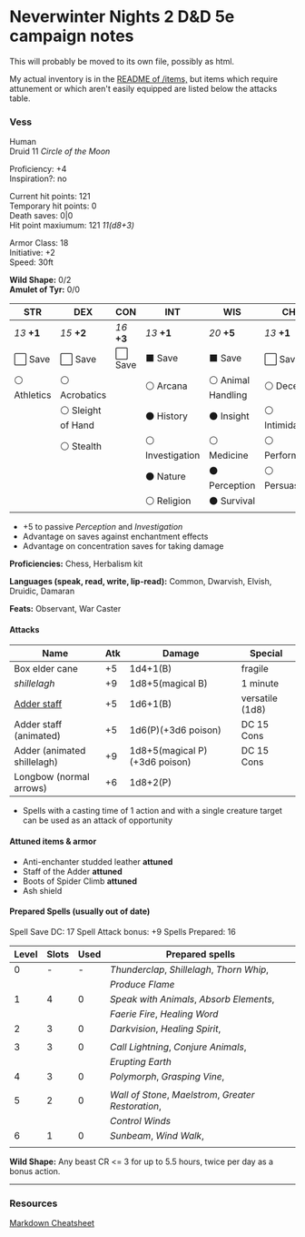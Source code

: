 # Neverwinter Nights 2 D&D 5e campaign notes

This will probably be moved to its own file, possibly as html.

My actual inventory is in the [README of /items,](./items/) but items which require attunement or which aren't easily equipped are listed below the attacks table.

### Vess

Human  
Druid 11 *Circle of the Moon*

Proficiency: +4  
Inspiration?: no

Current hit points: 121  
Temporary hit points: 0  
Death saves: 0|0  
Hit point maxiumum: 121 *11(d8+3)*    

Armor Class: 18  
Initiative: +2  
Speed: 30ft

**Wild Shape:** 0/2  
**Amulet of Tyr:** 0/0

|  STR  |  DEX  |  CON  |  INT  |  WIS  |  CHA  |
|-------|-------|-------|-------|-------|-------|
| *13* **+1** | *15* **+2** | *16* **+3** | *13* **+1** | *20* **+5** | *13* **+1** |
| :white_large_square: Save | :white_large_square: Save | :white_large_square: Save | :black_large_square: Save | :black_large_square: Save | :white_large_square: Save |
| :white_circle: Athletics | :white_circle: Acrobatics || :white_circle: Arcana | :white_circle: Animal Handling | :white_circle: Deception |
|| :white_circle: Sleight of Hand || :black_circle: History | :black_circle: Insight | :white_circle: Intimidation |
|| :white_circle: Stealth || :white_circle: Investigation | :white_circle: Medicine | :white_circle: Performance |
|||| :black_circle: Nature | :black_circle: Perception | :white_circle: Persuasion | 
|||| :white_circle: Religion | :black_circle: Survival ||

* +5 to passive *Perception* and *Investigation*
* Advantage on saves against enchantment effects
* Advantage on concentration saves for taking damage

**Proficiencies:** Chess, Herbalism kit

**Languages (speak, read, write, lip-read):** Common, Dwarvish, Elvish, Druidic, Damaran

**Feats:** Observant, War Caster

#### Attacks

| Name                        | Atk| Damage                  | Special         |
|-----------------------------|----|-------------------------|-----------------|
| Box elder cane              | +5 | 1d4+1(B)                | fragile         |
| *shillelagh*                | +9 | 1d8+5(magical B)        | 1 minute        |
| [Adder staff]               | +5 | 1d6+1(B)                | versatile (1d8) |
| Adder staff (animated)      | +5 | 1d6(P)(+3d6 poison)     | DC 15 Cons      |
| Adder (animated shillelagh) | +9 | 1d8+5(magical P)(+3d6 poison)| DC 15 Cons |
| Longbow (normal arrows)     | +6 | 1d8+2(P)                |                 |

* Spells with a casting time of 1 action and with a single creature target can be used as an attack of opportunity

#### Attuned items & armor

* Anti-enchanter studded leather **attuned**
* Staff of the Adder **attuned**
* Boots of Spider Climb **attuned**
* Ash shield 

#### Prepared Spells (usually out of date)

Spell Save DC: 17
Spell Attack bonus: +9
Spells Prepared: 16

| Level | Slots | Used | Prepared spells |
|-------|-------|------|-----------------|
| 0     | -     | -    | *Thunderclap*, *Shillelagh*, *Thorn Whip*, |
|       |       |      | *Produce Flame* |
| 1     | 4     | 0    | *Speak with Animals*, *Absorb Elements*,  |
|       |       |      | *Faerie Fire*, *Healing Word* |
| 2     | 3     | 0    | *Darkvision*, *Healing Spirit*, |
|       |       |      |   |
| 3     | 3     | 0    | *Call Lightning*, *Conjure Animals*, |
|       |       |      | *Erupting Earth*  |
| 4     | 3     | 0    | *Polymorph*, *Grasping Vine*, |
|       |       |      |   |
| 5     | 2     | 0    | *Wall of Stone*, *Maelstrom*, *Greater Restoration*,|
|       |       |      | *Control Winds*  |
| 6     | 1     | 0    | *Sunbeam*, *Wind Walk*, |
|       |       |      |   |

**Wild Shape:** Any beast CR <= 3 for up to 5.5 hours, twice per day as a bonus action.

------------------------------------

### Resources

[Markdown Cheatsheet](https://github.com/adam-p/markdown-here/wiki/Markdown-Cheatsheet)

[Adder staff]: items/Staff%20of%20the%20Adder.md
